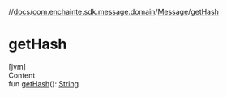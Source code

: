 //[docs](../../index.md)/[com.enchainte.sdk.message.domain](../index.md)/[Message](index.md)/[getHash](get-hash.md)

# getHash

[jvm]  
Content  
fun [getHash](get-hash.md)(): [String](https://kotlinlang.org/api/latest/jvm/stdlib/kotlin/-string/index.html)  



